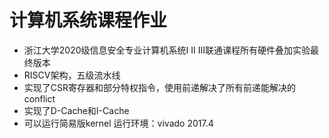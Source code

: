 # 计算机系统课程作业
- 浙江大学2020级信息安全专业计算机系统Ⅰ Ⅱ Ⅲ联通课程所有硬件叠加实验最终版本
- RISCV架构，五级流水线
- 实现了CSR寄存器和部分特权指令，使用前递解决了所有前递能解决的conflict
- 实现了D-Cache和I-Cache
- 可以运行简易版kernel
运行环境：vivado 2017.4

